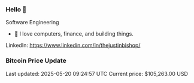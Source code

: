 ### Hello 🤙  

Software Engineering

- 🔭 I love computers, finance, and building things.
  
LinkedIn: https://www.linkedin.com/in/thejustinbishop/  
















































































































































































































































































































### Bitcoin Price Update
Last updated: 2025-05-20 09:24:57 UTC
Current price: $105,263.00 USD
